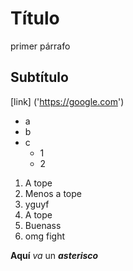 # Título

primer párrafo

## Subtítulo

[link] ('https://google.com')

- a
- b
- c
  - 1
  - 2

1. A tope
2. Menos a tope
3. yguyf
4. A tope
5. Buenass
6. omg fight
   
   




**Aquí** _va_ un **_asterisco_**
